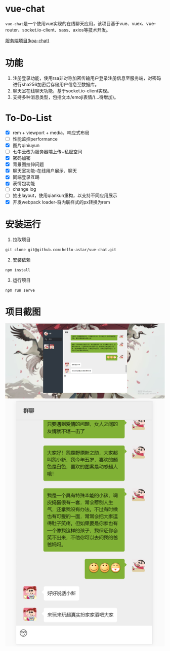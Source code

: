 # vue-chat
`vue-chat`是一个使用vue实现的在线聊天应用，该项目基于vue、vuex、vue-router、socket.io-client、sass、axios等技术开发。

[服务端项目(koa-chat)](https://github.com/hello-astar/koa-chat)

# 功能
1. 注册登录功能，使用rsa非对称加密传输用户登录注册信息至服务端，对密码进行sha256加密后存储用户信息至数据库。
2. 聊天室在线聊天功能，基于socket.io-client实现。
3. 支持多种消息类型，包括文本/emoji表情/(...待增加)。

# To-Do-List
- [x] rem + viewport + media，响应式布局
- [ ] 性能监控performance
- [x] 图片qiniuyun
- [ ] 七牛云改为服务器端上传+私密空间
- [x] 密码加密
- [x] 背景图拉伸问题
- [x] 聊天室功能-在线用户展示、聊天
- [x] 同端登录互踢
- [x] 表情包功能
- [ ] change log
- [ ] 抽出layout，使用qiankun重构，以支持不同应用展示
- [x] 开发webpack loader-将内联样式的px转换为rem

# 安装运行
1. 拉取项目
```
git clone git@github.com:hello-astar/vue-chat.git
```
2. 安装依赖
```
npm install
```
3. 运行项目
```
npm run serve
```
# 项目截图
![PC端效果图](/doc/screenshots/pc.png)
![移动端效果图](/doc/screenshots/mobile.png)